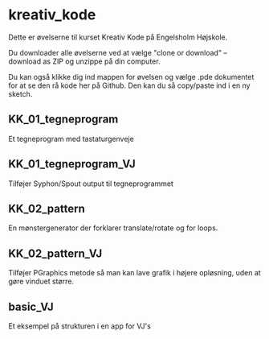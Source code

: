 # kreativ_kode

Dette er øvelserne til kurset Kreativ Kode på Engelsholm Højskole.

Du downloader alle øvelserne ved at vælge "clone or download" – download as ZIP og unzippe på din computer.

Du kan også klikke dig ind mappen for øvelsen og vælge .pde dokumentet for at se den rå kode her på Github. Den kan du så copy/paste ind i en ny sketch.

## KK_01_tegneprogram
Et tegneprogram med tastaturgenveje
## KK_01_tegneprogram_VJ
Tilføjer Syphon/Spout output til tegneprogrammet
## KK_02_pattern
En mønstergenerator der forklarer translate/rotate og
for loops.
## KK_02_pattern_VJ
Tilføjer PGraphics metode så man kan lave grafik i højere opløsning, uden at gøre vinduet større.

## basic_VJ
Et eksempel på strukturen i en app for VJ's
